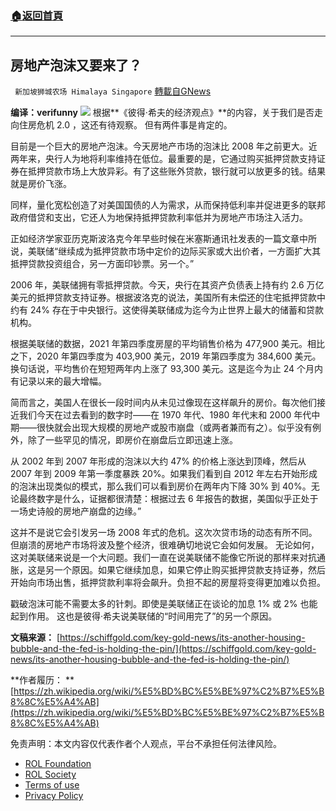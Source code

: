 ###  [:house:返回首頁](https://github.com/ourhimalayas/txt)
---


## 房地产泡沫又要来了？
` 新加坡狮城农场 Himalaya Singapore` [轉載自GNews](https://gnews.org/zh-hans/2049120/)

**编译：verifunny**
![](https://assets.gnews.org/wp-content/uploads/2022/02/Screenshot-2022-02-23-001008.jpg)
根据**《彼得·希夫的经济观点》**的内容，关于我们是否走向住房危机 2.0 ，这还有待观察。 但有两件事是肯定的。

目前是一个巨大的房地产泡沫。今天房地产市场的泡沫比 2008 年之前更大。近两年来，央行人为地将利率维持在低位。最重要的是，它通过购买抵押贷款支持证券在抵押贷款市场上大放异彩。有了这些账外贷款，银行就可以放更多的钱。结果就是房价飞涨。

同样，量化宽松创造了对美国国债的人为需求，从而保持低利率并促进更多的联邦政府借贷和支出，它还人为地保持抵押贷款利率低并为房地产市场注入活力。

正如经济学家亚历克斯波洛克今年早些时候在米塞斯通讯社发表的一篇文章中所说，美联储“继续成为抵押贷款市场中定价的边际买家或大出价者，一方面扩大其抵押贷款投资组合，另一方面印钞票。另一个。”

2006 年，美联储拥有零抵押贷款。今天，央行在其资产负债表上持有约 2.6 万亿美元的抵押贷款支持证券。根据波洛克的说法，美国所有未偿还的住宅抵押贷款中约有 24% 存在于中央银行。这使得美联储成为迄今为止世界上最大的储蓄和贷款机构。

根据美联储的数据，2021 年第四季度房屋的平均销售价格为 477,900 美元。相比之下，2020 年第四季度为 403,900 美元，2019 年第四季度为 384,600 美元。换句话说，平均售价在短短两年内上涨了 93,300 美元。这是迄今为止 24 个月内有记录以来的最大增幅。

简而言之，美国人在很长一段时间内从未见过像现在这样飙升的房价。每次他们接近我们今天在过去看到的数字时——在 1970 年代、1980 年代末和 2000 年代中期——很快就会出现大规模的房地产或股市崩盘（或两者兼而有之）。似乎没有例外，除了一些罕见的情况，即房价在崩盘后立即迅速上涨。

从 2002 年到 2007 年形成的泡沫以大约 47% 的价格上涨达到顶峰，然后从 2007 年到 2009 年第一季度暴跌 20%。如果我们看到自 2012 年左右开始形成的泡沫出现类似的模式，那么我们可以看到房价在两年内下降 30% 到 40%。无论最终数字是什么，证据都很清楚：根据过去 6 年报告的数据，美国似乎正处于一场史诗般的房地产崩盘的边缘。”

这并不是说它会引发另一场 2008 年式的危机。这次次贷市场的动态有所不同。但崩溃的房地产市场将波及整个经济，很难确切地说它会如何发展。 无论如何，这对美联储来说是一个大问题。我们一直在说美联储不能像它所说的那样来对抗通胀，这是另一个原因。如果它继续加息，如果它停止购买抵押贷款支持证券，然后开始向市场出售，抵押贷款利率将会飙升。负担不起的房屋将变得更加难以负担。

戳破泡沫可能不需要太多的针刺。即使是美联储正在谈论的加息 1% 或 2% 也能起到作用。 这也是彼得·希夫说美联储的“时间用完了”的另一个原因。

**文稿来源：** [https://schiffgold.com/key-gold-news/its-another-housing-bubble-and-the-fed-is-holding-the-pin/](https://schiffgold.com/key-gold-news/its-another-housing-bubble-and-the-fed-is-holding-the-pin/)

**作者履历： **[https://zh.wikipedia.org/wiki/%E5%BD%BC%E5%BE%97%C2%B7%E5%B8%8C%E5%A4%AB](https://zh.wikipedia.org/wiki/%E5%BD%BC%E5%BE%97%C2%B7%E5%B8%8C%E5%A4%AB)

 

免责声明：本文内容仅代表作者个人观点，平台不承担任何法律风险。

- [ROL Foundation](https://rolfoundation.org/)
- [ROL Society](https://rolsociety.org/)
- [Terms of use](https://gnews.org/terms-of-use-3/)
- [Privacy Policy](https://gnews.org/privacy-policy/)
